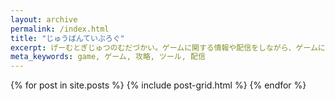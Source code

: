 ```yaml
---
layout: archive
permalink: /index.html
title: "じゅうばんていぶろぐ"
excerpt: げーむとぎじゅつのむだづかい。ゲームに関する情報や配信をしながら、ゲームに便利なツールなども提供していきます。
meta_keywords: game, ゲーム, 攻略, ツール, 配信
---
```


<div class="tiles">
{% for post in site.posts %}
	{% include post-grid.html %}
{% endfor %}
</div><!-- /.tiles -->